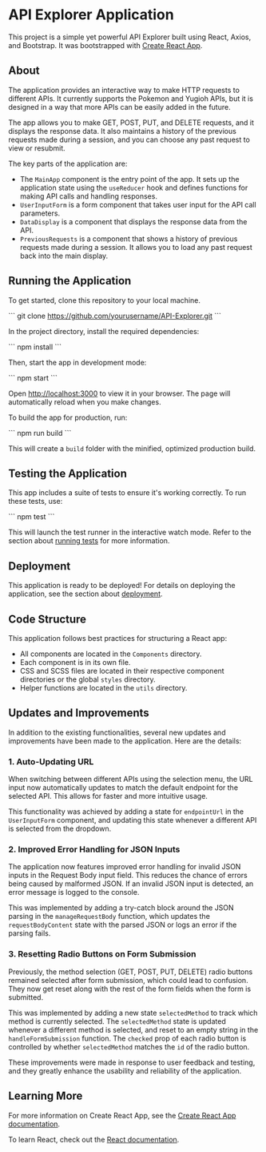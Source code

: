 # API Explorer Application

This project is a simple yet powerful API Explorer built using React, Axios, and Bootstrap. It was bootstrapped with [Create React App](https://github.com/facebook/create-react-app).

## About

The application provides an interactive way to make HTTP requests to different APIs. It currently supports the Pokemon and Yugioh APIs, but it is designed in a way that more APIs can be easily added in the future.

The app allows you to make GET, POST, PUT, and DELETE requests, and it displays the response data. It also maintains a history of the previous requests made during a session, and you can choose any past request to view or resubmit.

The key parts of the application are:

- The `MainApp` component is the entry point of the app. It sets up the application state using the `useReducer` hook and defines functions for making API calls and handling responses.
- `UserInputForm` is a form component that takes user input for the API call parameters.
- `DataDisplay` is a component that displays the response data from the API.
- `PreviousRequests` is a component that shows a history of previous requests made during a session. It allows you to load any past request back into the main display.

## Running the Application

To get started, clone this repository to your local machine.

\`\`\`
git clone <https://github.com/yourusername/API-Explorer.git>
\`\`\`

In the project directory, install the required dependencies:

\`\`\`
npm install
\`\`\`

Then, start the app in development mode:

\`\`\`
npm start
\`\`\`

Open [http://localhost:3000](http://localhost:3000) to view it in your browser. The page will automatically reload when you make changes.

To build the app for production, run:

\`\`\`
npm run build
\`\`\`

This will create a `build` folder with the minified, optimized production build.

## Testing the Application

This app includes a suite of tests to ensure it's working correctly. To run these tests, use:

\`\`\`
npm test
\`\`\`

This will launch the test runner in the interactive watch mode. Refer to the section about [running tests](https://facebook.github.io/create-react-app/docs/running-tests) for more information.

## Deployment

This application is ready to be deployed! For details on deploying the application, see the section about [deployment](https://facebook.github.io/create-react-app/docs/deployment).

## Code Structure

This application follows best practices for structuring a React app:

- All components are located in the `Components` directory.
- Each component is in its own file.
- CSS and SCSS files are located in their respective component directories or the global `styles` directory.
- Helper functions are located in the `utils` directory.

## Updates and Improvements

In addition to the existing functionalities, several new updates and improvements have been made to the application. Here are the details:

### 1. Auto-Updating URL

When switching between different APIs using the selection menu, the URL input now automatically updates to match the default endpoint for the selected API. This allows for faster and more intuitive usage.

This functionality was achieved by adding a state for `endpointUrl` in the `UserInputForm` component, and updating this state whenever a different API is selected from the dropdown.

### 2. Improved Error Handling for JSON Inputs

The application now features improved error handling for invalid JSON inputs in the Request Body input field. This reduces the chance of errors being caused by malformed JSON. If an invalid JSON input is detected, an error message is logged to the console.

This was implemented by adding a try-catch block around the JSON parsing in the `manageRequestBody` function, which updates the `requestBodyContent` state with the parsed JSON or logs an error if the parsing fails.

### 3. Resetting Radio Buttons on Form Submission

Previously, the method selection (GET, POST, PUT, DELETE) radio buttons remained selected after form submission, which could lead to confusion. They now get reset along with the rest of the form fields when the form is submitted.

This was implemented by adding a new state `selectedMethod` to track which method is currently selected. The `selectedMethod` state is updated whenever a different method is selected, and reset to an empty string in the `handleFormSubmission` function. The `checked` prop of each radio button is controlled by whether `selectedMethod` matches the `id` of the radio button.

These improvements were made in response to user feedback and testing, and they greatly enhance the usability and reliability of the application.

## Learning More

For more information on Create React App, see the [Create React App documentation](https://facebook.github.io/create-react-app/docs/getting-started).

To learn React, check out the [React documentation](https://reactjs.org/).
